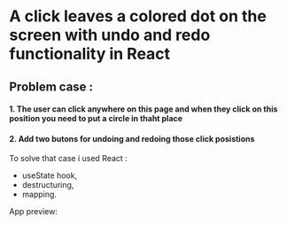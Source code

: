# A click leaves a colored dot on the screen with undo and redo functionality in React

## Problem case :
#### 1. The user can click anywhere on this page and when they click on this position you need to put a circle in thaht place
#### 2. Add two butons for undoing and redoing those click posistions

To solve that case i used React :
* useState hook,
* destructuring,
* mapping.

App preview: